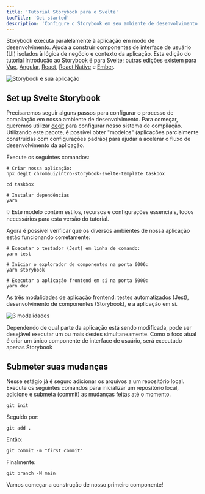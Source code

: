 ```yaml
---
title: 'Tutorial Storybook para o Svelte'
tocTitle: 'Get started'
description: 'Configure o Storybook em seu ambiente de desenvolvimento'
---
```


Storybook executa paralelamente à aplicação em modo de desenvolvimento. Ajuda a construir componentes de interface de usuário (UI) isolados à lógica de negócio e contexto da aplicação. Esta edição do tutorial Introdução ao Storybook é para Svelte; outras edições existem para [Vue](/intro-to-storybook/vue/pt/get-started), [Angular](/intro-to-storybook/angular/pt/get-started), [React](/intro-to-storybook/react/pt/get-started), [React Native](/intro-to-storybook/react-native/pt/get-started) e [Ember](/intro-to-storybook/ember/pt/get-started).

![Storybook e sua aplicação](/intro-to-storybook/storybook-relationship.jpg)

## Set up Svelte Storybook

Precisaremos seguir alguns passos para configurar o processo de compilação em nosso ambiente de desenvolvimento. Para começar, queremos utilizar [degit](https://github.com/Rich-Harris/degit) para configurar nosso sistema de compilação. Utilizando este pacote, é possível obter "modelos" (aplicações parcialmente construídas com configurações padrão) para ajudar a acelerar o fluxo de desenvolvimento da aplicação.

Execute os seguintes comandos:

```shell:clipboard=false
# Criar nossa aplicação:
npx degit chromaui/intro-storybook-svelte-template taskbox

cd taskbox

# Instalar dependências
yarn
```

<div class="aside">
💡 Este modelo contém estilos, recursos e configurações essenciais, todos necessários para esta versão do tutorial.
</div>

Agora é possível verificar que os diversos ambientes de nossa aplicação estão funcionando corretamente:

```shell:clipboard=false
# Executar o testador (Jest) em linha de comando:
yarn test

# Iniciar o explorador de componentes na porta 6006:
yarn storybook

# Executar a aplicação frontend em si na porta 5000:
yarn dev
```

As três modalidades de aplicação frontend: testes automatizados (Jest), desenvolvimento de componentes (Storybook), e a aplicação em si.

![3 modalidades](/intro-to-storybook/app-three-modalities-svelte.png)

Dependendo de qual parte da aplicação está sendo modificada, pode ser desejável executar um ou mais destes simultaneamente. Como o foco atual é criar um único componente de interface de usuário, será executado apenas Storybook

## Submeter suas mudanças

Nesse estágio já é seguro adicionar os arquivos a um repositório local. Execute os seguintes comandos para inicializar um repositório local, adicione e submeta (commit) as mudanças feitas até o momento.

```shell
git init
```

Seguido por:

```shell
git add .
```

Então:

```shell
git commit -m "first commit"
```

Finalmente:

```shell
git branch -M main
```

Vamos começar a construção de nosso primeiro componente!
